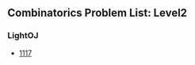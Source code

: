 ## Combinatorics Problem List: Level2


### LightOJ
- [1117](/problem-solving/math/combinatorics/l2-loj-1117)


